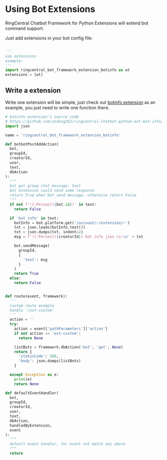 
# Using Bot Extensions

RingCentral Chatbot Framework for Python Extensions will extend bot command support.

Just add extensions in your bot config file:

```python

'''
use extensions
example:
'''
import ringcentral_bot_framework_extension_botinfo as wt
extensions = [wt]
```

## Write a extension

Write one extension will be simple, just check out [botinfo extension](https://github.com/zxdong262/ringcentral-chatbot-python-ext-bot-info) as an example, you just need to write one function there.

```python
# botinfo extension's source code
# https://github.com/zxdong262/ringcentral-chatbot-python-ext-bot-info/blob/master/ringcentral_bot_framework_extension_botinfo/__init__.py
import json

name = 'ringcentral_bot_framework_extension_botinfo'

def botGotPostAddAction(
  bot,
  groupId,
  creatorId,
  user,
  text,
  dbAction
):
  """
  bot got group chat message: text
  bot extension could send some response
  return True when bot send message, otherwise return False
  """
  if not f'![:Person]({bot.id})' in text:
    return False

  if 'bot info' in text:
    botInfo = bot.platform.get('/account/~/extension/~')
    txt = json.loads(botInfo.text())
    txt = json.dumps(txt, indent=2)
    msg = f'![:Person]({creatorId}) bot info json is:\n' + txt

    bot.sendMessage(
      groupId,
      {
        'text': msg
      }
    )
    return True
  else:
    return False


def route(event, framework):
  '''
  custom route example
  handle '/ext-custom'
  '''
  action = ''
  try:
    action = event['pathParameters']['action']
    if not action == 'ext-custom':
      return None

    listBots = framework.dbAction('bot', 'get', None)
    return {
      'statusCode': 200,
      'body': json.dumps(listBots)
    }

  except Exception as e:
    print(e)
    return None

def defaultEventHandler(
  bot,
  groupId,
  creatorId,
  user,
  text,
  dbAction,
  handledByExtension,
  event
):
  """
  default event handler, for event not match any above
  """
  return
```
